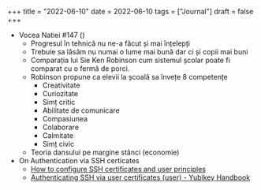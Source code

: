 +++
title = "2022-06-10"
date = 2022-06-10
tags = ["Journal"]
draft = false
+++

-   Vocea Natiei #147 ()
    -   Progresul în tehnică nu ne-a făcut și mai înțelepți
    -   Trebuie sa lăsăm nu numai o lume mai bună dar ci și copii mai buni
    -   Comparația lui Sie Ken Robinson cum sistemul școlar poate fi comparat cu o fermă de porci.
    -   Robinson propune ca elevii la școală sa învețe 8 competențe
        -   Creativitate
        -   Curiozitate
        -   Simț critic
        -   Abilitate de comunicare
        -   Compasiunea
        -   Colaborare
        -   Calmitate
        -   Simț civic
    -   Teoria dansului pe margine stânci (economie)
-   On Authentication via SSH certicates
    -   [How to configure SSH certificates and user principles](https://cottonlinux.com/ssh-certificates/)
    -   [Authenticating SSH via user certificates (user) - Yubikey Handbook](https://ruimarinho.gitbooks.io/yubikey-handbook/content/ssh/authenticating-ssh-via-user-certificates-server/)